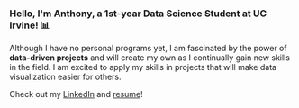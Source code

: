 ### Hello, I'm Anthony, a 1st-year Data Science Student at UC Irvine! :bar_chart:

Although I have no personal programs yet, I am fascinated by the power of **data-driven projects** and will create my own as I continually gain new
skills in the field. I am excited to apply my skills in projects that will make data visualization easier for others. 

Check out my [LinkedIn](https://www.linkedin.com/in/anthonyccusimano/) and [resume](https://drive.google.com/file/d/1eA3iwC42wAghUtY1fKFade8ZScGdysRe/view?usp=sharing)!
